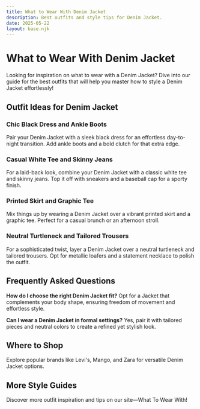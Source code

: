 ```yaml
---
title: What to Wear With Denim Jacket
description: Best outfits and style tips for Denim Jacket.
date: 2025-05-22
layout: base.njk
---
```


# What to Wear With Denim Jacket

Looking for inspiration on what to wear with a Denim Jacket? Dive into our guide for the best outfits that will help you master how to style a Denim Jacket effortlessly!

## Outfit Ideas for Denim Jacket

### Chic Black Dress and Ankle Boots
Pair your Denim Jacket with a sleek black dress for an effortless day-to-night transition. Add ankle boots and a bold clutch for that extra edge.

### Casual White Tee and Skinny Jeans
For a laid-back look, combine your Denim Jacket with a classic white tee and skinny jeans. Top it off with sneakers and a baseball cap for a sporty finish.

### Printed Skirt and Graphic Tee
Mix things up by wearing a Denim Jacket over a vibrant printed skirt and a graphic tee. Perfect for a casual brunch or an afternoon stroll.

### Neutral Turtleneck and Tailored Trousers
For a sophisticated twist, layer a Denim Jacket over a neutral turtleneck and tailored trousers. Opt for metallic loafers and a statement necklace to polish the outfit.

## Frequently Asked Questions

**How do I choose the right Denim Jacket fit?**
Opt for a Jacket that complements your body shape, ensuring freedom of movement and effortless style.

**Can I wear a Denim Jacket in formal settings?**
Yes, pair it with tailored pieces and neutral colors to create a refined yet stylish look.

## Where to Shop

Explore popular brands like Levi's, Mango, and Zara for versatile Denim Jacket options.

## More Style Guides

Discover more outfit inspiration and tips on our site—What To Wear With!